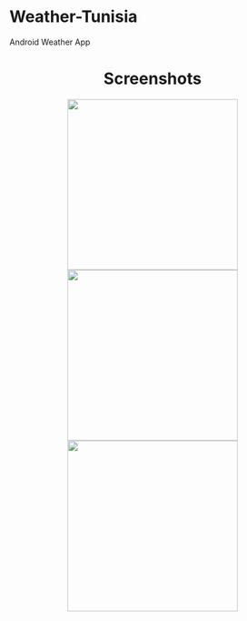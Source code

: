 # Weather-Tunisia
Android Weather App

<h1 align="center">Screenshots</h1>
<p float="left" align="center">
<img src="https://user-images.githubusercontent.com/100727442/204629586-5c474a39-cd3d-4e64-a382-2f16e43f739c.jpg" width="300">
<img src="https://user-images.githubusercontent.com/100727442/204629662-07ab1d25-38aa-4c72-a233-e5773d2f4303.jpg" width="300">
<img src="https://user-images.githubusercontent.com/100727442/204629707-feae0e97-1291-416d-81b6-d4b06012f974.jpg" width="300">
</p>

